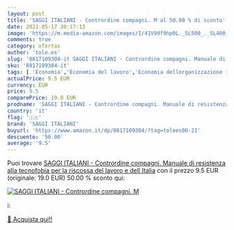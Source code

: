 ```yaml
---
layout: post
title: 'SAGGI ITALIANI - Contrordine compagni. M al 50.00 % di sconto'
date: 2021-05-17 20:17:13
image: 'https://m.media-amazon.com/images/I/41V99f9hp0L._SL500_._SL400_.jpg'
comments: true
category: ofertas
author: 'tole.es'
slug: '8817109304-it SAGGI ITALIANI - Contrordine compagni. Manuale di...'
sku: '8817109304-it'
tags: [ 'Economia','Economia del lavoro','Economia dellorganizzazione industriale','Economia, affari e finanza','Industria e studi industriali','Libri','Relazioni industriali e sicurezza','Scienze, tecnologia e medicina','saggi italiani', ]
actualPrice: 9.5 EUR
currency: EUR
price: 9.5
comparePrice: 19.0 EUR
prodname: 'SAGGI ITALIANI - Contrordine compagni. Manuale di resistenza alla tecnofobia per la riscossa del lavoro e dell Italia'
country: 'it'
flag: '🇮🇹'
brand: 'SAGGI ITALIANI'
buyurl: 'https://www.amazon.it/dp/8817109304/?tag=tolees00-21'
descuento: '50.00'
average: '9.5'
---
```


Puoi trovare [SAGGI ITALIANI - Contrordine compagni. Manuale di resistenza alla tecnofobia per la riscossa del lavoro e dell Italia](https://www.amazon.it/dp/8817109304/?tag=tolees00-21) con il prezzo 9.5 EUR (originale: 19.0 EUR) 50.00 % sconto qui:

[![SAGGI ITALIANI - Contrordine compagni. M](https://m.media-amazon.com/images/I/41V99f9hp0L._SL500_._SL400_.jpg)](https://www.amazon.it/dp/8817109304/?tag=tolees00-21)

ℹ️:


[🛒 Acquista qui!!](https://www.amazon.it/dp/8817109304/?tag=tolees00-21)
